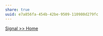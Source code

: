 ```yaml
---
share: true
uuid: e7a856fa-454b-42be-9509-110980d279fc
---
```



[Signal >> Home](https://signal.org/en/)